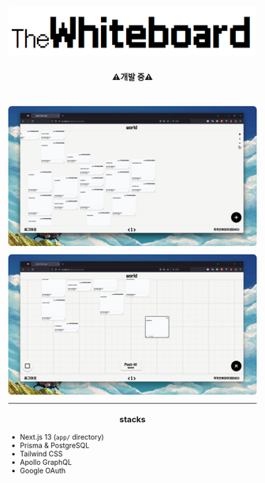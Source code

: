 <h1 align="center"><img src="docs/logo.png" /></h1>
<h3 align="center">⚠️개발 중⚠️</h3>

<br />

<p align="center">
  <img style="border-radius: .5em;" src="docs/1.png" alt="1" />
</p>

<p align="center">
  <img style="border-radius: .5em;" src="docs/2.png" alt="2" />
</p>

---

<h3 align="center">stacks</h3>

- Next.js 13 (`app/` directory)
- Prisma & PostgreSQL
- Tailwind CSS
- Apollo GraphQL
- Google OAuth